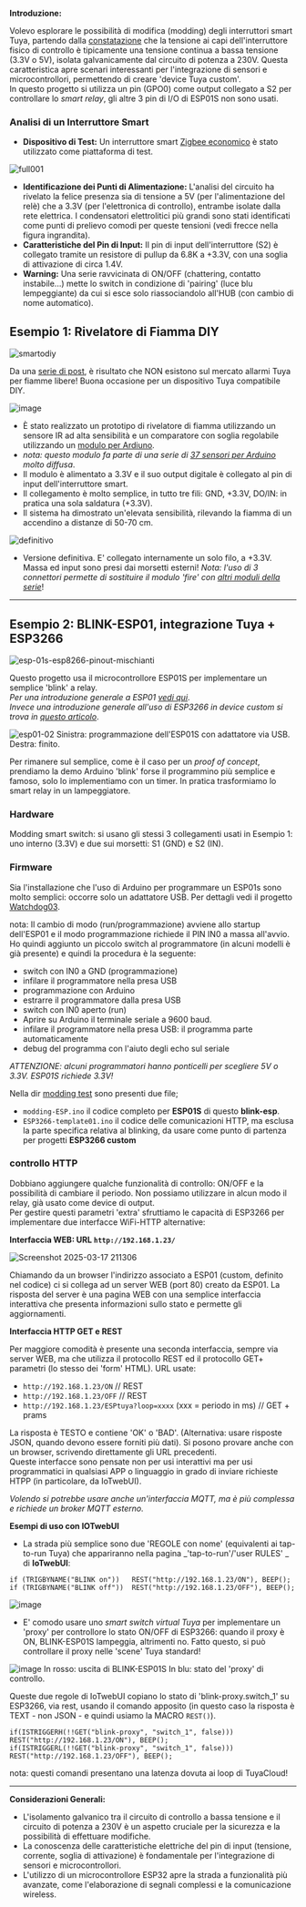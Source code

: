 
**Introduzione:**

 Volevo esplorare le possibilità di modifica (modding) degli interruttori smart Tuya, partendo dalla [constatazione](https://www.facebook.com/groups/tuyaitalia/permalink/1601909300443417/) che la tensione ai capi dell'interruttore fisico di controllo è tipicamente una tensione continua a bassa tensione (3.3V o 5V), isolata galvanicamente dal circuito di potenza a 230V. Questa caratteristica apre scenari interessanti per l'integrazione di sensori e microcontrollori, permettendo di creare 'device Tuya custom'. <br>
In questo progetto si utilizza un pin (GPO0) come output collegato a S2 per controllare lo _smart relay_, gli altre 3 pin di I/O di ESP01S non sono usati.

### Analisi di un Interruttore Smart

* **Dispositivo di Test:** Un interruttore smart [Zigbee economico](https://it.aliexpress.com/item/1005005875932568.html) è stato utilizzato come piattaforma di test.

![full001](https://github.com/user-attachments/assets/5526c2b4-8f3b-400d-9d63-45ec7e69cd55)

* **Identificazione dei Punti di Alimentazione:** L'analisi del circuito ha rivelato la felice presenza sia di tensione a 5V (per l'alimentazione del relè) che a 3.3V (per l'elettronica di controllo), entrambe isolate dalla rete elettrica. I condensatori elettrolitici più grandi sono stati identificati come punti di prelievo comodi per queste tensioni (vedi frecce nella figura ingrandita).
* **Caratteristiche del Pin di Input:** Il pin di input dell'interruttore (S2) è collegato tramite un resistore di pullup da 6.8K a +3.3V, con una soglia di attivazione di circa 1.4V.
* **Warning:** Una serie ravvicinata di ON/OFF (chattering, contatto instabile...) mette lo switch in condizione di 'pairing' (luce blu lempeggiante) da cui si esce solo riassociandolo all'HUB (con cambio di nome automatico).


## Esempio 1: Rivelatore di Fiamma DIY

![smartodiy](https://github.com/user-attachments/assets/aa2f31be-f7fe-4c35-86f4-c6d47d3bf05e)

Da una [serie di post](https://www.facebook.com/groups/tuyaitalia/permalink/1543046892996325/), è risultato che NON esistono sul mercato allarmi Tuya per fiamme libere! Buona occasione per un dispositivo Tuya compatibile DIY.

![image](https://github.com/user-attachments/assets/bfd57a5a-3507-4ab2-805d-2bc537dfc0cd)

 * È stato realizzato un prototipo di rivelatore di fiamma utilizzando un sensore IR ad alta sensibilità e un comparatore con soglia regolabile utilizzando un [modulo per Ardiuno](https://it.aliexpress.com/item/1005007581633099.html).
 * _nota: questo modulo fa parte di una serie di [37 sensori per Arduino](https://it.aliexpress.com/w/wholesale-37-arduino-sensor.html) molto diffusa_.
 * Il modulo è alimentato a 3.3V e il suo output digitale è collegato al pin di input dell'interruttore smart.
 * Il collegamento è molto semplice, in tutto tre fili: GND, +3.3V, DO/IN: in pratica una sola saldatura (+3.3V).
 * Il sistema ha dimostrato un'elevata sensibilità, rilevando la fiamma di un accendino a distanze di 50-70 cm.

![definitivo](https://github.com/user-attachments/assets/f4bbe185-4abd-4b20-b782-9afa9a90b78f)

 * Versione definitiva. E' collegato internamente un solo filo, a +3.3V. Massa ed input sono presi dai morsetti esterni! _Nota: l'uso di 3 connettori permette di sostituire il modulo 'fire' con [altri moduli della serie](https://www.adrirobot.it/37_in_1_sensor_module_board_set_kit_for_arduino/)_!
 
<hr> 

## Esempio 2:  BLINK-ESP01, integrazione Tuya + ESP3266

![esp-01s-esp8266-pinout-mischianti](https://github.com/user-attachments/assets/7e756b2f-d20e-42cf-ace9-d15ed1fb66f8)

Questo progetto usa il microcontrollore ESP01S per implementare un semplice 'blink' a relay. <br>
_Per una introduzione generale a ESP01 [vedi qui](https://www.ariat-tech.it/blog/esp-01-functional-features,pin-configuration,applications-and-relationship-with-esp-01s-and-esp8266.html)_.<br>
_Invece una introduzione generale all'uso di ESP3266 in device custom si trova in [questo articolo](https://github.com/msillano/tuyaDEAMON-applications/wiki/note-5:-Watchdog-for-IOT#note-esp-01-programming)_.

![esp01-02](https://github.com/user-attachments/assets/ea6eaf65-409b-411d-b6c5-6f81525e3bfc)
Sinistra: programmazione dell'ESP01S con adattatore via USB.  Destra: finito.

Per rimanere sul semplice, come è il caso per un _proof of concept_, prendiamo la demo Arduino 'blink' forse il programmino più semplice e famoso, solo lo implementiamo con un timer. In pratica trasformiamo lo smart relay in un lampeggiatore.

### Hardware

Modding smart switch: si usano gli stessi 3 collegamenti usati in Esempio 1: uno interno (3.3V) e  due sui morsetti: S1 (GND) e S2 (IN).

### Firmware

Sia l'installazione che l'uso di Arduino per programmare un ESP01s sono molto semplici: occorre solo un adattatore USB. Per dettagli vedi il progetto [Watchdog03](https://github.com/msillano/tuyaDEAMON-applications/wiki/note-5:-Watchdog-for-IOT#watchdog03-esp01-relay--arduino).

nota: Il cambio di modo (run/programmazione) avviene allo startup dell'ESP01 e il modo programmazione richiede il PIN IN0 a massa all'avvio. Ho quindi aggiunto un piccolo switch al programmatore (in alcuni modelli è già presente) e quindi la procedura è la seguente:
* switch con IN0 a GND (programmazione)
* infilare il programmatore nella presa USB
* programmazione con Arduino
* estrarre il programmatore dalla presa USB
* switch con IN0 aperto (run)
* Aprire su Arduino il terminale seriale a 9600 baud.
* infilare il programmatore nella presa USB: il programma parte automaticamente
* debug del programma con l'aiuto degli echo sul seriale

_ATTENZIONE: alcuni programmatori hanno ponticelli per scegliere 5V o 3.3V. ESP01S richiede 3.3V!_

Nella dir [modding test](https://github.com/msillano/IoTwebUI/tree/main/DIY%20ESP3266/Modding%20switch) sono presenti due file; 
* `modding-ESP.ino` il codice completo per **ESP01S** di questo **blink-esp**.
* `ESP3266-template01.ino` il codice delle comunicazioni HTTP, ma esclusa la parte specifica relativa al blinking, da usare come punto di partenza per progetti **ESP3266 custom**

### controllo HTTP
Dobbiano aggiungere qualche funzionalità di controllo: ON/OFF e la possibilità di cambiare il periodo. Non possiamo utilizzare in alcun modo il relay, già usato come device di output.<br> 
Per  gestire questi parametri 'extra' sfruttiamo le capacità di ESP3266 per implementare due interfacce WiFi-HTTP alternative:

**Interfaccia WEB: URL `http://192.168.1.23/`**

 ![Screenshot 2025-03-17 211306](https://github.com/user-attachments/assets/7a8d1dd8-a853-4e5d-a81a-ba102655fd23)
 
   Chiamando da un browser l'indirizzo associato a ESP01 (custom, definito nel codice) ci si collega ad un server WEB (port 80) creato da ESP01. La risposta del server è una pagina WEB con una semplice interfaccia interattiva che presenta informazioni sullo stato e permette gli aggiornamenti.

**Interfaccia HTTP GET e REST**

   Per maggiore comodità è presente una seconda interfaccia, sempre via server WEB, ma che utilizza il protocollo REST ed il protocollo GET+ parametri (lo stesso dei 'form' HTML). URL usate: 

* `http://192.168.1.23/ON`   // REST
* `http://192.168.1.23/OFF`  // REST
* `http://192.168.1.23/ESPtuya?loop=xxxx` (xxx = periodo in ms)  // GET + prams

La risposta è TESTO e contiene 'OK' o 'BAD'. (Alternativa: usare risposte JSON, quando devono essere forniti più dati).
Si posono provare anche con un browser, scrivendo direttamente gli URL precedenti.<br>
Queste interfacce sono pensate non per usi interattivi ma per usi programmatici in qualsiasi APP o linguaggio in grado di inviare richieste HTPP (in particolare, da IoTwebUI).

_Volendo si potrebbe usare anche un'interfaccia MQTT, ma è più complessa e richiede un broker MQTT esterno._

**Esempi di uso con IOTwebUI**

* La strada più semplice sono due 'REGOLE con nome' (equivalenti ai tap-to-run Tuya) che appariranno nella pagina _'tap-to-run'/'user RULES' _ di **IoTwebUI**:
```
if (TRIGBYNAME("BLINK on"))   REST("http://192.168.1.23/ON"), BEEP();
if (TRIGBYNAME("BLINK off"))  REST("http://192.168.1.23/OFF"), BEEP();
```
![image](https://github.com/user-attachments/assets/930ff85a-4096-465b-8727-6ac591d3dfff)

* E' comodo usare uno _smart switch virtual Tuya_ per implementare un 'proxy' per controllore lo stato ON/OFF di ESP3266: quando il proxy è ON, BLINK-ESP01S lampeggia, altrimenti no. Fatto questo, si può controllare il proxy nelle 'scene' Tuya standard!

![image](https://github.com/user-attachments/assets/5de0a999-f4a5-4636-b084-b8167fcea8fa)
In rosso: uscita di BLINK-ESP01S  In blu: stato del 'proxy' di controllo.
 
Queste due regole di IoTwebUI copiano lo stato di 'blink-proxy.switch_1' su ESP3266, via rest, usando il comando apposito (in questo caso la risposta è TEXT - non JSON - e quindi usiamo la MACRO `REST()`).
```
if(ISTRIGGERH(!!GET("blink-proxy", "switch_1", false))) REST("http://192.168.1.23/ON"), BEEP();
if(ISTRIGGERL(!!GET("blink-proxy", "switch_1", false))) REST("http://192.168.1.23/OFF"), BEEP();
```
nota: questi comandi presentano una latenza dovuta ai loop di TuyaCloud!


<hr>

**Considerazioni Generali:**

* L'isolamento galvanico tra il circuito di controllo a bassa tensione e il circuito di potenza a 230V è un aspetto cruciale per la sicurezza e la possibilità di effettuare modifiche.
* La conoscenza delle caratteristiche elettriche del pin di input (tensione, corrente, soglia di attivazione) è fondamentale per l'integrazione di sensori e microcontrollori.
* L'utilizzo di un microcontrollore ESP32 apre la strada a funzionalità più avanzate, come l'elaborazione di segnali complessi e la comunicazione wireless.
